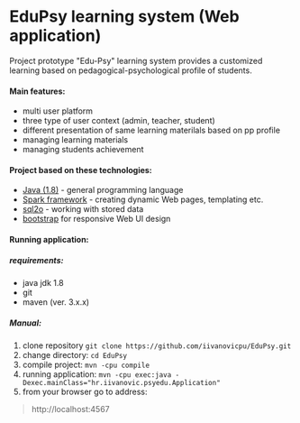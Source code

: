# EduPsy learning system (Web application)

Project prototype "Edu-Psy" learning system provides a customized learning based on pedagogical-psychological profile of students.

#### Main features:
* multi user platform
* three type of user context (admin, teacher, student)
* different presentation of same learning materilals based on pp profile
* managing learning materials
* managing students achievement

#### Project based on these technologies:

* [Java (1.8)](https://www.oracle.com/java/) - general programming language
* [Spark framework](http://sparkjava.com/) - creating dynamic Web pages, templating etc.
* [sql2o](http://www.sql2o.org/) - working with stored data
* [bootstrap](http://getbootstrap.com/) for responsive Web UI design

#### Running application:
##### requirements:
- java jdk 1.8
- git
- maven (ver. 3.x.x)

##### Manual:
1. clone repository
```git clone https://github.com/iivanovicpu/EduPsy.git```
2. change directory:
```cd EduPsy```
3. compile project:
```mvn -cpu compile```
4. running application:
```mvn -cpu exec:java -Dexec.mainClass="hr.iivanovic.psyedu.Application" ```
5. from your browser go to address:
> http://localhost:4567